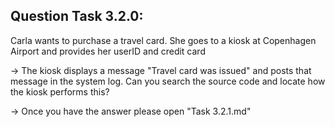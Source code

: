 Question Task 3.2.0:
--------------------

Carla wants to purchase a travel card. 
She goes to a kiosk at Copenhagen Airport and provides her userID and credit card

-> The kiosk displays a message "Travel card was issued" and posts that message in the system log. Can you search the source code and locate how the kiosk performs this?

-> Once you have the answer please open "Task 3.2.1.md"